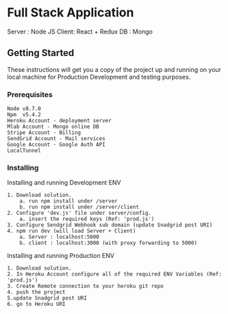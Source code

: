 # Full Stack Application

Server : Node JS
Client: React + Redux
DB : Mongo

## Getting Started

These instructions will get you a copy of the project up and running on your local machine for Production Development and testing purposes.

### Prerequisites

```
Node v8.7.0
Npm  v5.4.2
Heroku Account - deployment server
Mlab Account - Mongo online DB
Stripe Account - Billing
SendGrid Account - Mail services
Google Account - Google Auth API
LocalTunnel
```

### Installing

Installing and running Development ENV

```
1. Download solution.
    a. run npm install under /server
    b. run npm install under /server/client
2. Configure 'dev.js' file under server/config.
    a. insert the required keys (Ref: 'prod.js')
3. Configure Sendgrid Webhook sub domain (update Snadgrid post URI)
4. npm run dev (will load Server + Client)
    a. Server : localhost:5000
    b. client : localhost:3000 (with proxy forwarding to 5000)
```

Installing and running Production ENV

```
1. Download solution.
2. In Heroku Account configure all of the required ENV Variables (Ref: 'prod.js')
3. Create Remote connection to your heroku git repo
4. push the project
5.update Snadgrid post URI
6. go to Heroku URI
```

